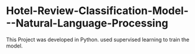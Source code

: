 # Hotel-Review-Classification-Model---Natural-Language-Processing

This Project was developed in Python. 
used supervised learning to train the model.

